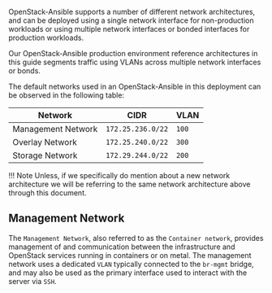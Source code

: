 OpenStack-Ansible supports a number of different network architectures, and can be deployed using a single network interface for non-production workloads or using multiple network interfaces or bonded interfaces for production workloads.

Our OpenStack-Ansible production environment reference architectures in this guide segments traffic using VLANs across multiple network interfaces or bonds.

The default networks used in an OpenStack-Ansible in this deployment can be observed in the following table:


**Network**       |	**CIDR**          | **VLAN**
------------------|-------------------|-------------
Management Network|	`172.25.236.0/22` | `100`
Overlay Network 	| `172.25.240.0/22`	| `300`  
Storage Network	  | `172.29.244.0/22` |	`200`

!!! Note
    Unless, if we specifically do mention about a new network architecture  we will be referring to the same network architecture above through this document.

## Management Network

The `Management Network`, also referred to as the `Container network`, provides management of and communication between the infrastructure and OpenStack services running in containers or on metal. The management network uses a dedicated `VLAN` typically connected to the `br-mgmt` bridge, and may also be used as the primary interface used to interact with the server via `SSH`.
